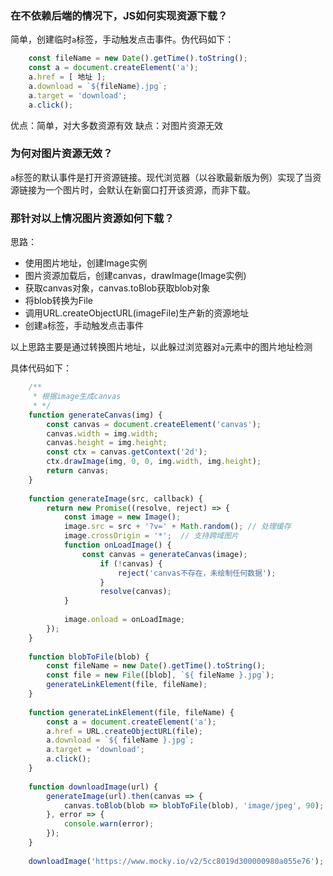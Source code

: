 ### 在不依赖后端的情况下，JS如何实现资源下载？

简单，创建临时`a`标签，手动触发点击事件。伪代码如下：

```js
    const fileName = new Date().getTime().toString();
    const a = document.createElement('a');
    a.href = [ 地址 ];
    a.download = `${fileName}.jpg`;
    a.target = 'download';
    a.click();
```

优点：简单，对大多数资源有效 缺点：对图片资源无效

### 为何对图片资源无效？

`a`标签的默认事件是打开资源链接。现代浏览器（以谷歌最新版为例）实现了当资源链接为一个图片时，会默认在新窗口打开该资源，而非下载。

### 那针对以上情况图片资源如何下载？

思路：
+ 使用图片地址，创建Image实例
+ 图片资源加载后，创建canvas，drawImage(Image实例)
+ 获取canvas对象，canvas.toBlob获取blob对象
+ 将blob转换为File
+ 调用URL.createObjectURL(imageFile)生产新的资源地址
+ 创建`a`标签，手动触发点击事件

以上思路主要是通过转换图片地址，以此躲过浏览器对`a`元素中的图片地址检测

具体代码如下：
    
```js
    /**
     * 根据image生成canvas
     * */
    function generateCanvas(img) {
        const canvas = document.createElement('canvas');
        canvas.width = img.width;
        canvas.height = img.height;
        const ctx = canvas.getContext('2d');
        ctx.drawImage(img, 0, 0, img.width, img.height);
        return canvas;
    }
    
    function generateImage(src, callback) {
        return new Promise((resolve, reject) => {
            const image = new Image();
            image.src = src + '?v=' + Math.random(); // 处理缓存
            image.crossOrigin = '*';  // 支持跨域图片
            function onLoadImage() {
                const canvas = generateCanvas(image);
                    if (!canvas) {
                        reject('canvas不存在，未绘制任何数据');
                    }
                    resolve(canvas);
            }
            
            image.onload = onLoadImage;
        });
    }
    
    function blobToFile(blob) {
        const fileName = new Date().getTime().toString();
        const file = new File([blob], `${ fileName }.jpg`);
        generateLinkElement(file, fileName);
    }
    
    function generateLinkElement(file, fileName) {
        const a = document.createElement('a');
        a.href = URL.createObjectURL(file);
        a.download = `${ fileName }.jpg`;
        a.target = 'download';
        a.click();
    }
    
    function downloadImage(url) {
        generateImage(url).then(canvas => {
            canvas.toBlob(blob => blobToFile(blob), 'image/jpeg', 90);
        }, error => {
            console.warn(error);
        });
    }
    
    downloadImage('https://www.mocky.io/v2/5cc8019d300000980a055e76');
```